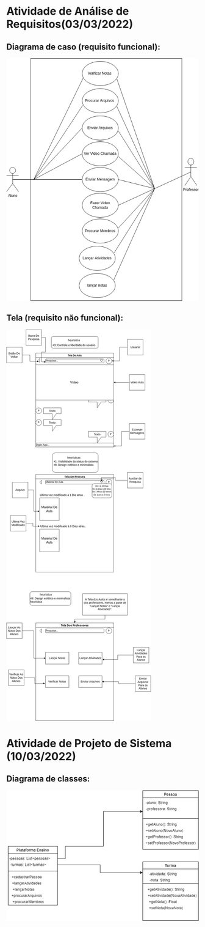 # Atividade de Análise de Requisitos(03/03/2022)
## Diagrama de caso (requisito funcional):
<img src="https://github.com/mateushlsilva/bertoti/blob/main/engenharia_de_software_1/requisitos_funcionais/requisitosFuncionais.png" alt="requisito funcional">

## Tela (requisito não funcional):
<img src="https://github.com/mateushlsilva/bertoti/blob/main/engenharia_de_software_1/requisistos_nao_funcionais/requisitosNaoFuncionais.png" alt="requisito não funcional">

# Atividade de Projeto de Sistema (10/03/2022)
## Diagrama de classes:
<img src="https://github.com/mateushlsilva/bertoti/blob/main/engenharia_de_software_1/diagrama_de_classes/progeto_de_sistemas.png" alt="diagrama de classes">
